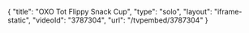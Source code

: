 {
    "title": "OXO Tot Flippy Snack Cup",
    "type": "solo",
    "layout": "iframe-static",
    "videoId": "3787304",
    "url": "\/tvpembed\/3787304"
}